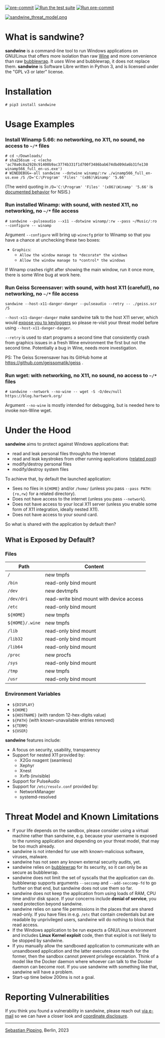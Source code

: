 [![pre-commit](https://img.shields.io/badge/pre--commit-enabled-brightgreen?logo=pre-commit)](https://github.com/pre-commit/pre-commit)
[![Run the test suite](https://github.com/hartwork/sandwine/actions/workflows/run-tests.yml/badge.svg)](https://github.com/hartwork/sandwine/actions/workflows/run-tests.yml)
[![Run pre-commit](https://github.com/hartwork/sandwine/actions/workflows/pre-commit.yml/badge.svg)](https://github.com/hartwork/sandwine/actions/workflows/pre-commit.yml)

[![sandwine_threat_model.png](https://raw.githubusercontent.com/hartwork/sandwine/main/sandwine_threat_model.png)](https://github.com/hartwork/sandwine#threat-model-and-known-limitations)


# What is sandwine?

**sandwine** is a command-line tool to run Windows applications on GNU/Linux
that offers more isolation than raw [Wine](https://www.winehq.org/)
and more convenience than raw [bubblewrap](https://github.com/containers/bubblewrap).
It *uses* Wine and bubblewrap, it does not replace them.
**sandwine** is Software Libre written in Python 3, and
is licensed under the "GPL v3 or later" license.


# Installation

```console
# pip3 install sandwine
```


# Usage Examples


### Install Winamp 5.66: no networking, no X11, no sound, no access to `~/*` files

```
# cd ~/Downloads/
# sha256sum -c <(echo 'ac70a0c8a2928c91400b9ac3774b331f1d700f3486bab674dbd09da6b31fe130  winamp566_full_en-us.exe')
# WINEDEBUG=-all sandwine --dotwine winamp/:rw ./winamp566_full_en-us.exe /S /D='C:\Program' 'Files' '(x86)\Winamp' '5.66'
```

(The weird quoting in `/D='C:\Program' 'Files' '(x86)\Winamp' '5.66'`
is [documented behavior](https://nsis.sourceforge.io/Which_command_line_parameters_can_be_used_to_configure_installers%3F)
for NSIS.)


### Run installed Winamp: with sound, with nested X11, no networking, no `~/*` file access

```console
# sandwine --pulseaudio --x11 --dotwine winamp/:rw --pass ~/Music/:ro --configure -- winamp
```

Argument `--configure` will bring up `winecfg` prior to Winamp so that you have a chance at
unchecking these two boxes:

- `Graphics`:
    - `Allow the window manage to *decorate* the windows`
    - `Allow the window manage to *control* the windows`

If Winamp crashes right after showing the main window, run it once more,
there is some Wine bug at work here.


### Run Geiss Screensaver: with sound, with host X11 (careful!), no networking, no `~/*` file access

```console
sandwine --host-x11-danger-danger --pulseaudio --retry -- ./geiss.scr /S
```

`--host-x11-danger-danger` make sandwine talk to the host X11 server, which would
[expose you to keyloggers](https://blog.invisiblethings.org/2011/04/23/linux-security-circus-on-gui-isolation.html)
so please re-visit your threat model before using `--host-x11-danger-danger`.

`--retry` is used to start programs a second time that consistently
crash from graphics issues in a fresh Wine environment
the first but not the second time.
Potentially a bug in Wine, needs more investigation.

PS: The Geiss Screensaver has its GitHub home at https://github.com/geissomatik/geiss .


### Run wget: with networking, no X11, no sound, no access to `~/*` files

```console
# sandwine --network --no-wine -- wget -S -O/dev/null https://blog.hartwork.org/
```

Argument `--no-wine` is mostly intended for debugging,
but is needed here to invoke non-Wine wget.


# Under the Hood

**sandwine** aims to protect against Windows applications that:

- read and leak personal files through/to the Internet
- read and leak keystrokes from other running applications
  ([related post](https://blog.invisiblethings.org/2011/04/23/linux-security-circus-on-gui-isolation.html))
- modify/destroy personal files
- modify/destroy system files

To achieve that, by default the launched application:

- Sees no files in ``${HOME}`` and/or `/home/` (unless you pass `--pass PATH:{ro,rw}` for a related directory).
- Does not have access to the internet (unless you pass ``--network``).
- Does not have access to your local X11 server
  (unless you enable some form of X11 integration, ideally nested X11).
- Does not have access to your sound card.

So what is shared with the application by default then?


## What is Exposed by Default?


### Files

| Path | Content |
| ---- | ------- |
| `/` | new tmpfs |
| `/bin` | read-only bind mount |
| `/dev` | new devtmpfs |
| `/dev/dri` | read-write bind mount with device access |
| `/etc` | read-only bind mount |
| `${HOME}` | new tmpfs |
| `${HOME}/.wine` | new tmpfs |
| `/lib` | read-only bind mount |
| `/lib32` | read-only bind mount |
| `/lib64` | read-only bind mount |
| `/proc` | new procfs |
| `/sys` | read-only bind mount |
| `/tmp` | new tmpfs |
| `/usr` | read-only bind mount |


### Environment Variables

- `${DISPLAY}`
- `${HOME}`
- `${HOSTNAME}` (with random 12-hex-digits value)
- `${PATH}` (with known-unavailable entries removed)
- `${TERM}`
- `${USER}`


**sandwine** features include:

- A focus on security, usability, transparency
- Support for nested X11 provided by:
  - X2Go nxagent (seamless)
  - Xephyr
  - Xnest
  - Xvfb (invisible)
- Support for PulseAudio
- Support for `/etc/resolv.conf` provided by:
  - NetworkManager
  - systemd-resolved


# Threat Model and Known Limitations

- If your life depends on the sandbox, please consider using
  a virtual machine rather than sandwine, e.g. because your username
  is exposed to the running application and depending on your threat model,
  that may be too much already.
- sandwine is not intended for use with known-malicious software, viruses, malware.
- sandwine has not seen any known external security audits, yet.
- sandwine relies on [bubblewrap](https://github.com/containers/bubblewrap)
  for its security, so it can only be as secure as bubblewrap.
- sandwine does not limit the set of syscalls that the application can do.
  bubblewrap supports arguments `--seccomp` and `--add-seccomp-fd` to go further
  on that end, but sandwine does not use them so far.
- sandwine does not keep the application from using loads of RAM, CPU time and/or disk space.
  If your concerns include **denial of service**, you need protection beyond sandwine.
- sandwine relies on sane file permissions in the places that are shared read-only.
  If you have files in e.g. `/etc` that contain credentials but are readable by
  unprivileged users, sandwine will do nothing to block that read access.
- If the Windows application to be run expects a GNU/Linux environment and includes
  **Linux Kernel exploit** code, then that exploit is not likely to be stopped by sandwine.
- If you manually allow the sandboxed application to communicate with an unsandboxed application
  and the latter executes commands for the former, then the sandbox cannot prevent privilege
  escalation.  Think of a model like the Docker daemon where whoever can talk to the Docker
  daemon can become root. If you use sandwine with something like that, sandwine will have a problem.
- Start-up time below 200ms is not a goal.


# Reporting Vulnerabilities

If you think you found a vulnerability in sandwine,
please reach out [via e-mail](https://github.com/hartwork)
so we can have a closer look
and [coordinate disclosure](https://en.wikipedia.org/wiki/Coordinated_vulnerability_disclosure).

---
[Sebastian Pipping](https://github.com/hartwork), Berlin, 2023
